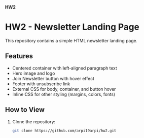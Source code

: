 **HW2**

# HW2 - Newsletter Landing Page

This repository contains a simple HTML newsletter landing page.

## Features
- Centered container with left-aligned paragraph text
- Hero image and logo
- Join Newsletter button with hover effect
- Footer with unsubscribe link
- External CSS for body, container, and button hover
- Inline CSS for other styling (margins, colors, fonts)

## How to View
1. Clone the repository:
   ```bash
   git clone https://github.com/arpi19arpi/hw2.git
